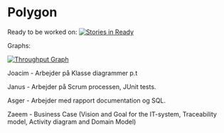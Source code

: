 # Polygon
Ready to be worked on:
[![Stories in Ready](https://badge.waffle.io/you7inho/Polygon.png?label=ready&title=Ready)](http://waffle.io/you7inho/Polygon)

Graphs: 

[![Throughput Graph](https://graphs.waffle.io/you7inho/Polygon/throughput.svg)](https://waffle.io/you7inho/Polygon/metrics/throughput) 

Joacim - Arbejder på Klasse diagrammer p.t

Janus - Arbejder på Scrum processen, JUnit tests.

Asger - Arbejder med rapport documentation og SQL.

Zaeem - Business Case (Vision and Goal for the IT-system, Traceability model, Activity diagram and Domain Model)
